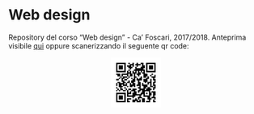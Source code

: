 # Web design

Repository del corso “Web design” - Ca’ Foscari, 2017/2018. Anteprima visibile [qui](https://giacomodeliberali.github.io/webdesign) oppure scanerizzando il seguente qr code:

<p align="center">
  <img src="qrcode.jpg" alt="QrCode" width="100"/>
</p>
